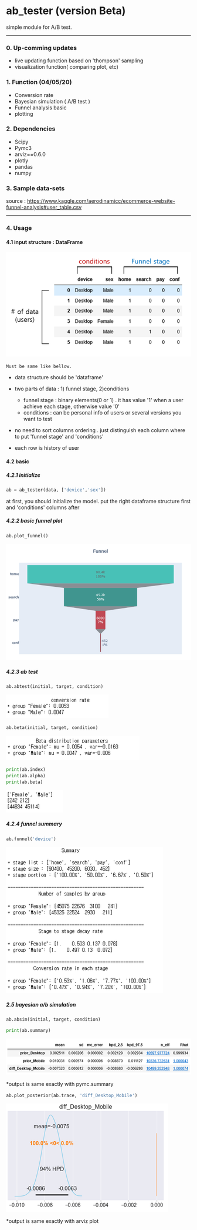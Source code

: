 # ab_tester (version Beta)



simple module for A/B test.



---

### 0. Up-comming updates

* live updating function based on 'thompson' sampling
* visualization function( comparing plot, etc)



### 1. Function (04/05/20)

* Conversion rate 
* Bayesian simulation ( A/B test )
* Funnel analysis  basic
*  plotting



### 2. Dependencies

* Scipy
* Pymc3
* arviz==0.6.0
* plotly
* pandas 
* numpy



### 3. Sample data-sets

source : https://www.kaggle.com/aerodinamicc/ecommerce-website-funnel-analysis#user_table.csv





---

### 4. Usage

#### 4.1 input structure : DataFrame

![2](img/2.PNG)

`Must be same like bellow.`

* data structure should be 'dataframe'
* two parts of data : 1) funnel stage,  2)conditions
  * funnel stage : binary elements(0 or 1) . it has value '1'  when a user achieve each stage, otherwise value '0'
  * conditions :  can be personal info of users or several versions you want to test

* no need to sort columns ordering . just distinguish each column where to put 'funnel stage' and 'conditions'
* each row is history of user



#### 4.2 basic 

##### 4.2.1 initialize

```python
ab = ab_tester(data, ['device','sex'])
```

at first, you should initialize the model. put the right dataframe structure first and 'conditions' columns after



##### 4.2.2 basic funnel plot

```python
ab.plot_funnel()
```

![1](img/1.PNG)



##### 4.2.3 ab test

```python
ab.abtest(initial, target, condition)
```

![5](img/5.PNG)





```python
ab.beta(initial, target, condition)
```

![6](img/6.PNG)

```python
print(ab.index)
print(ab.alpha)
print(ab.beta)
```

![8](img/8.PNG)



##### 4.2.4 funnel summary

```python
ab.funnel('device')
```

![7](img/7.PNG)





##### 2.5 bayesian a/b simulation

```
ab.absim(initial, target, condition)
```

```python
print(ab.summary)
```

![6](img/3.PNG)

*output is same exactly with pymc.summary



```python
ab.plot_posterior(ab.trace, 'diff_Desktop_Mobile')
```

![4](img/4.PNG)

*output is same exactly with arviz plot